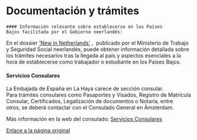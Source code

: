  Documentación y trámites
========================

    #### ​Información relevante sobre establecerse en los Países Bajos facilitada por el Gobierno neerlandés:

En el dossier ['New in ​Netherlands'​](https://www.government.nl/documents/publications/2014/03/07/new-in-the-netherlands-2014) ,  publicado por el Ministerio de Trabajo y Seguridad Social neerlandés, puede obtener información detallada sobre los trámites necesarios tras la llegada al país y aspectos esenciales a la hora de establecerse como trabajador o estudiante en los Países Bajos.   


#### ​​Servicios Consulares

La Embajada de España en La Haya carece de sección consular.   
​​Para trámites consulares como Pasaportes y Visados, Registro de Matrícula Consular, Certificados, Legalización de documentos o Notaría, entre otros, se deberá contactar con el Consulado General en Ámsterdam.

Más información en la web del consulado​:​ [Servicios Consulares](https://www.exteriores.gob.es/Consulados/amsterdam/es/ServiciosConsulares/Paginas/index.aspx)   


   [Enlace a la página original](https://www.exteriores.gob.es/Embajadas/lahaya/es/ViajarA/Paginas/Documentaci%c3%b3n-y-tr%c3%a1mites.aspx)